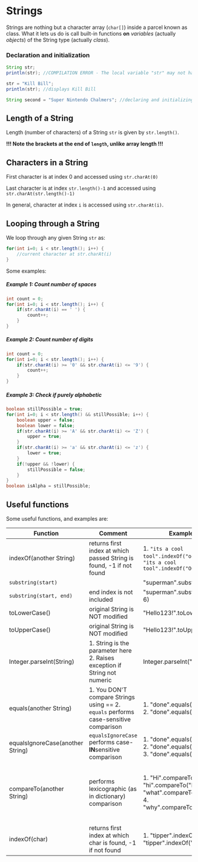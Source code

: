 # Strings

Strings are nothing but a character array (`char[]`) inside a parcel known as class. What it lets us do is call built-in functions **on** *variables* (actually *objects*) of the String type (actually *class*).


### Declaration and initialization

```java 
String str;
println(str); //COMPILATION ERROR - The local variable "str" may not have been initialized

str = "Kill Bill"; 
println(str); //displays Kill Bill

String second = "Super Nintendo Chalmers"; //declaring and initializing in one statement
```

## Length of a String

Length (number of characters) of a String `str` is given by `str.length()`.

**!!! Note the brackets at the end of `length`, unlike array length !!!**

## Characters in a String

First character is at index 0 and accessed using `str.charAt(0)`

Last character is at index `str.length()-1` and accessed using `str.charAt(str.length()-1)`

In general, character at index `i` is accessed using `str.charAt(i)`.

## Looping through a String

We loop through any given String `str` as:

```java
for(int i=0; i < str.length(); i++) {
	//current character at str.charAt(i)
}
```

Some examples:

##### Example 1: Count number of spaces

```java
int count = 0;
for(int i=0; i < str.length(); i++) {
	if(str.charAt(i) == ' ') {
		count++;
	}
}
```

##### Example 2: Count number of digits

```java
int count = 0;
for(int i=0; i < str.length(); i++) {
	if(str.charAt(i) >= '0' && str.charAt(i) <= '9') {
		count++;
	}
}
```

##### Example 3: Check if purely alphabetic

```java
boolean stillPossible = true;
for(int i=0; i < str.length() && stillPossible; i++) {
	boolean upper = false;
	boolean lower = false;
	if(str.charAt(i) >= 'A' && str.charAt(i) <= 'Z') {
		upper = true;
	}
	if(str.charAt(i) >= 'a' && str.charAt(i) <= 'z') {
		lower = true;
	}
	if(!upper && !lower) {
		stillPossible = false;
	}
}
boolean isAlpha = stillPossible;
```

## Useful functions

Some useful functions, and examples are:

| Function                         | Comment                                                                              | Example                                                                                               | Outcome                                                                                        |
|----------------------------------|--------------------------------------------------------------------------------------|-------------------------------------------------------------------------------------------------------|------------------------------------------------------------------------------------------------|
| indexOf(another String)           | returns first index at which passed String is found, -1 if not found | 1. `"its a cool tool".indexOf("ool")` 2. `"its a cool tool".indexOf("OOL")`          | 1. `7` 2. `-1`       |      
| `substring(start)`               |                                                                                      | "superman".substring(2)                                                                               | "perman"                                                                                       |
| `substring(start, end)`          | end index is not included                                                            | "superman".substring(2, 6)                                                                            | "perm"                                                                                         |
| toLowerCase()                    | original String is NOT modified                                                        | "Hello123!".toLowerCase()                                                                             | "hello123!"                                                                                    |
| toUpperCase()                    | original String is NOT modified                                                        | "Hello123!".toUpperCase()                                                                             | "HELLO123!"                                                                                    |
| Integer.parseInt(String)         | 1. String is the parameter here 2. Raises exception if String not numeric            | Integer.parseInt("-4096")                                                                             | -4096                                                                                          |
| equals(another String)           | 1. You DON'T compare Strings using == 2. `equals` performs case-sensitive comparison | 1. "done".equals("done") 2. "done".equals("Done")                                                     | 1. true 2. false                                                                               |
| equalsIgnoreCase(another String) | `equalsIgnoreCase` performs case-**IN**sensitive comparison                          | 1. "done".equals("done") 2. "done".equals("Done") 3. "done".equals("doe")                             | 1. true 2. true 3. false                                                                       |
| compareTo(another String)        | performs lexicographic (as in dictionary) comparison                                 | 1. "Hi".compareTo("hi") 2. "hi".compareTo("Hi") 3. "what".compareTo("why?") 4. "why".compareTo("why") | 1. negative  (exact value  is irrelevant for now) 2. positive 3. negative (3rd character) 4. 0 |
| indexOf(char)           | returns first index at which char is found, -1 if not found | 1. "tipper".indexOf('p') 2. "tipper".indexOf("c")     | 1. `2` 2. `-1`                     |
